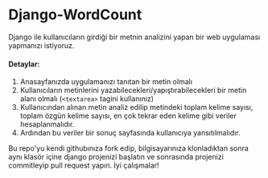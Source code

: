 # Django-WordCount

Django ile kullanıcıların girdiği bir metnin analizini yapan bir web uygulaması yapmanızı istiyoruz.

#### Detaylar:
1. Anasayfanızda uygulamanızı tanıtan bir metin olmalı
1. Kullanıcıların metinlerini yazabilecekleri/yapıştırabilecekleri bir metin alanı olmalı (`<textarea>` tagini kullanınız)
1. Kullanıcından alınan metin analiz edilip metindeki toplam kelime sayısı, toplam özgün kelime sayısı, en çok tekrar eden kelime gibi veriler hesaplanmalıdır.
1. Ardından bu veriler bir sonuç sayfasında kullanıcıya yansıtılmalıdır.

Bu repo'yu kendi githubınıza fork edip, bilgisayarınıza klonladıktan sonra aynı klasör içine django projenizi başlatın ve sonrasında projenizi commitleyip pull request yapın.
 İyi çalışmalar!
